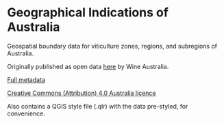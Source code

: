 # Geographical Indications of Australia

Geospatial boundary data for viticulture zones, regions, and subregions of Australia.

Originally published as open data [here](https://wineaustralia-opendata-wineaustralia.hub.arcgis.com) by Wine Australia.

[Full metadata](https://wineaustralia.maps.arcgis.com/sharing/rest/content/items/329c0c93ce1e4ee18ba56d57de6a4367/data)

[Creative Commons (Attribution) 4.0 Australia licence](https://creativecommons.org/licenses/by/4.0)

Also contains a QGIS style file (.qlr) with the data pre-styled, for convenience.
